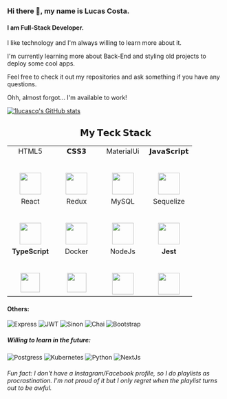 ### Hi there 👋, my name is Lucas Costa.
#### I am Full-Stack Developer.

I like technology and I'm always willing to learn more about it.

I'm currently learning more about Back-End and styling old projects to deploy some cool apps.

Feel free to check it out my repositories and ask something if you have any questions.

Ohh, almost forgot... I'm available to work!


[![1lucascq's GitHub stats](https://github-readme-stats.vercel.app/api?username=1lucascq&show_icons=true&theme=dark)](https://github.com/anuraghazra/github-readme-stats)

<center>   <h2> 𝗠𝘆 𝗧𝗲𝗰𝗸 𝗦𝘁𝗮𝗰𝗸 </h2> </center>

<table>
  <tbody>
    <tr valign="top">
      <td width="25%" align="center">
        <span>HTML5</span><br><br><br>
        <img height="50px" src="https://cdn.svgporn.com/logos/html-5.svg">
      </td>
      <td width="25%" align="center">
        <span>𝗖𝗦𝗦𝟯</span><br><br><br>
        <img height="50px" src="https://cdn.svgporn.com/logos/css-3.svg">
      </td>
      <td width="25%" align="center">
         <span>MaterialUi</span><br><br><br>
        <img height="50px" src="https://cdn.svgporn.com/logos/material-ui.svg">
      </td>
      <td width="25%" align="center">
        <span>𝗝𝗮𝘃𝗮𝗦𝗰𝗿𝗶𝗽𝘁</span><br><br><br>
        <img height="50px" src="https://cdn.svgporn.com/logos/javascript.svg">
      </td>
    </tr>
    <tr valign="top">
      <td width="25%" align="center">
        <span>React</span><br><br><br>
        <img height="50px" src="https://cdn.svgporn.com/logos/react.svg">
      </td>
      <td width="25%" align="center">
         <span>Redux</span><br><br><br>
        <img height="50px" src="https://cdn.svgporn.com/logos/redux.svg">
      </td>
      <td width="25%" align="center">
         <span>MySQL</span><br><br><br>
        <img height="50px" src="https://cdn.svgporn.com/logos/mysql.svg">
      </td>
      <td width="25%" align="center">
         <span>Sequelize</span><br><br><br>
        <img height="50px" src="https://cdn.svgporn.com/logos/sequelize.svg">
      </td>
    </tr>
    <tr valign="top">
      <td width="25%" align="center">
        <span><b>TypeScript</b></span><br><br><br>
        <img height="45px" src="https://cdn.svgporn.com/logos/typescript.svg">
      </td>
      <td width="25%" align="center">
        <span>Docker</span><br><br><br>
        <img height="45px" src="https://cdn.svgporn.com/logos/docker.svg">
      </td>
      <td width="25%" align="center">
        <span>NodeJs</span><br><br><br>
        <img height="50px" src="https://cdn.svgporn.com/logos/nodejs.svg">
      </td>
      <td width="25%" align="center">
        <span><b>Jest</b></span><br><br><br>
        <img height="50px" src="https://cdn.svgporn.com/logos/jest.svg">
      </td>
    </tr>
  </tbody>
</table>
</p>

<h4>Others:</h4>

![Express](https://img.shields.io/badge/Express.js-000000?style=for-the-badge&logo=express&logoColor=white)
![JWT](https://img.shields.io/badge/JWT-000000?style=for-the-badge&logo=JSON%20web%20tokens&logoColor=white)
![Sinon](https://img.shields.io/badge/Mocha-8D6748?style=for-the-badge&logo=Mocha&logoColor=white)
![Chai](https://img.shields.io/badge/chai-A30701?style=for-the-badge&logo=chai&logoColor=white)
![Bootstrap](https://img.shields.io/badge/Bootstrap-563D7C?style=for-the-badge&logo=bootstrap&logoColor=white)


<h5>Willing to learn in the future:</h5>

![Postgress](https://img.shields.io/badge/PostgreSQL-316192?style=for-the-badge&logo=postgresql&logoColor=white)
![Kubernetes](https://img.shields.io/badge/kubernetes-326ce5.svg?&style=for-the-badge&logo=kubernetes&logoColor=white)
![Python](https://img.shields.io/badge/Python-FFD43B?style=for-the-badge&logo=python&logoColor=blue)
![NextJs](https://img.shields.io/badge/next.js-000000?style=for-the-badge&logo=nextdotjs&logoColor=white)


###### Fun fact: I don't have a Instagram/Facebook profile, so I do playlists as procrastination. I'm not proud of it but I only regret when the playlist turns out to be awful.
<!--

###### Fun fact: I don't have a Instagram/Facebook profile, so I do playlists as procrastination. I'm not proud of it but I only regret when the playlist sucks.
Fun fact: I do playlists as procrastination and I'm pretty sure that I probably have one that suits you.
-->
